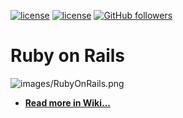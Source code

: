[![license](https://img.shields.io/badge/rating-4.8-orange.svg?maxAge=2592000)](https://github.com/mehdizebarjadan) [![license](https://img.shields.io/github/license/mashape/apistatus.svg?maxAge=2592000)](https://github.com/mehdizebarjadan) [![GitHub followers](https://img.shields.io/github/followers/espadrine.svg?style=social&label=Follow&maxAge=2592000)](https://github.com/mehdizebarjadan)
# Ruby on Rails
![images/RubyOnRails.png](https://github.com/mehdizebarjadan/Playing-with-Ruby-on-Rails/wiki)

* **[Read more in Wiki...](https://github.com/mehdizebarjadan/Playing-with-Ruby-on-Rails/wiki)**
